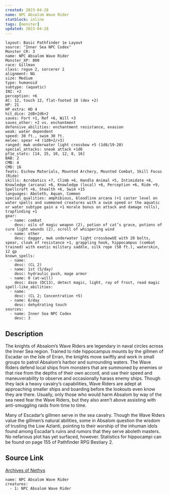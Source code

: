 ```yaml
---
created: 2023-04-28
name: NPC Absalom Wave Rider
statblock: inline
tags: [monster]
updated: 2023-04-28
---
```

```statblock
layout: Basic Pathfinder 1e Layout
source: "Inner Sea NPC Codex"
Monster_CR: 3
name: NPC Absalom Wave Rider
Monster_XP: 800
race: Gillman
class: rogue 2, sorcerer 2
alignment: NG
size: Medium
type: humanoid
subtype: (aquatic)
INI: +2
perception: +6
AC: 12, touch 12, flat-footed 10 (dex +2)
HP: 21
HP_extra: HD 4
hit_dice: 2d8+2d6+2
saves: Fort +1, Ref +6, Will +3
saves_other: +2 vs. enchantment
defensive_abilities: enchantment resistance, evasion
weak: water dependent
speed: 30 ft., swim 30 ft.
melee: spear +4 (1d8+2/×3)
ranged: mwk underwater light crossbow +5 (1d8/19-20)
special_attacks: sneak attack +1d6
pf1e_stats: [14, 15, 10, 12, 8, 16]
BAB: 2
CMB: 4
CMD: 16
feats: Eschew Materials, Mounted Archery, Mounted Combat, Skill Focus (Ride)
skills: Acrobatics +7, Climb +6, Handle Animal +5, Intimidate +8, Knowledge (arcana) +6, Knowledge (local) +6, Perception +6, Ride +9, Spellcraft +6, Stealth +6, Swim +15
languages: Aboleth, Aquan, Common
special_qualities: amphibious, bloodline arcana (+1 caster level on water spells and summoned creatures with a swim speed or the aquatic or water subtype gain a +1 morale bonus on attack and damage rolls), trapfinding +1
gear:
  - name: combat
    desc: oils of magic weapon (2), potion of cat’s grace, potions of cure light wounds (2), scroll of whispering wind
  - name: other
    desc: dagger, mwk underwater light crossbowUE with 20 bolts, spear, cloak of resistance +1, grappling hook, hippocampus (combat trained) with exotic military saddle, silk rope (50 ft.), waterskin, 12 gp
known_spells:
  - name:
    desc: (CL 2)
  - name: 1st (5/day)
    desc: hydraulic push, mage armor
  - name: 0 (at-will)
    desc: daze (DC13), detect magic, light, ray of frost, read magic
spell-like_abilities:
  - name:
    desc: (CL 2; Concentration +5)
  - name: 6/day
    desc: dehydrating touch
sources:
  - name: Inner Sea NPC Codex
    desc: 3
```
## Description
The knights of Absalom’s Wave Riders are legendary in naval circles across the Inner Sea region. Trained to ride hippocampus mounts by the gillmen of Escadar on the Isle of Erran, the knights move swiftly and work in small groups to patrol Absalom’s harbor and surrounding waters. The Wave Riders defend local ships from monsters that are summoned by enemies or that rise from the depths of their own accord, and use their speed and maneuverability to observe and occasionally harass enemy ships. Though they lack a heavy cavalry’s capabilities, Wave Riders are adept at approaching smaller ships and boarding before the lookouts even know they are there. Usually, only those who would harm Absalom by way of the sea need fear the Wave Riders, but they also aren’t above assisting with anti-smuggling raids from time to time.

Many of Escadar’s gillmen serve in the sea cavalry. Though the Wave Riders value the gillmen’s natural abilities, some in Absalom question the wisdom of trusting the Low Azlanti, pointing to their worship of the inhuman idols found among Escadar’s ruins and rumors that they serve aboleth masters. No nefarious plot has yet surfaced, however. Statistics for hippocampi can be found on page 155 of Pathfinder RPG Bestiary 2.
## Source Link
[Archives of Nethys](https://aonprd.com/NPCDisplay.aspx?ItemName=Absalom%20Wave%20Rider)
```encounter-table
name: NPC Absalom Wave Rider
creatures:
  - 1: NPC Absalom Wave Rider
```
